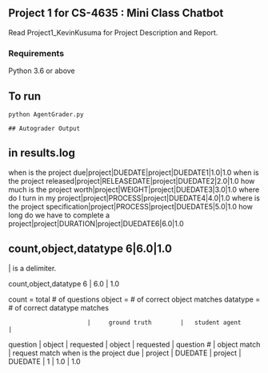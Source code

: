 ## Project 1 for CS-4635 : Mini Class Chatbot

Read Project1_KevinKusuma for Project Description and Report.

### Requirements

Python 3.6 or above

## To run 
```
python AgentGrader.py

## Autograder Output

```
in results.log
---------------

when is the project due|project|DUEDATE|project|DUEDATE1|1.0|1.0
when is the project released|project|RELEASEDATE|project|DUEDATE2|2.0|1.0
how much is the project worth|project|WEIGHT|project|DUEDATE3|3.0|1.0
where do I turn in my project|project|PROCESS|project|DUEDATE4|4.0|1.0
where is the project specification|project|PROCESS|project|DUEDATE5|5.0|1.0
how long do we have to complete a project|project|DURATION|project|DUEDATE6|6.0|1.0

count,object,datatype
6|6.0|1.0
------------------------------------------------------------------------------------------------------
 
 | is a delimiter. 

count,object,datatype
6       |   6.0   |  1.0

count = total # of questions
object = # of correct object matches
datatype = # of correct datatype matches

                          |     ground truth        |   student agent     |
question                  |  object   |  requested  |  object | requested | question # | object match | request match
when is the project due   |  project  |  DUEDATE    | project | DUEDATE   |     1      |      1.0     |     1.0
```


